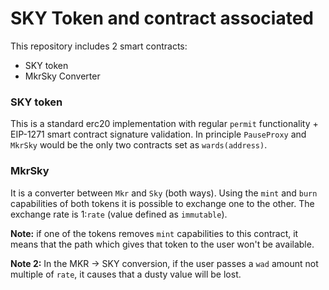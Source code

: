 # SKY Token and contract associated

This repository includes 2 smart contracts:

- SKY token
- MkrSky Converter

### SKY token

This is a standard erc20 implementation with regular `permit` functionality + EIP-1271 smart contract signature validation.
In principle `PauseProxy` and `MkrSky` would be the only two contracts set as `wards(address)`.

### MkrSky

It is a converter between `Mkr` and `Sky` (both ways). Using the `mint` and `burn` capabilities of both tokens it is possible to exchange one to the other. The exchange rate is 1:`rate` (value defined as `immutable`).

**Note:** if one of the tokens removes `mint` capabilities to this contract, it means that the path which gives that token to the user won't be available.

**Note 2:** In the MKR -> SKY conversion, if the user passes a `wad` amount not multiple of `rate`, it causes that a dusty value will be lost.
